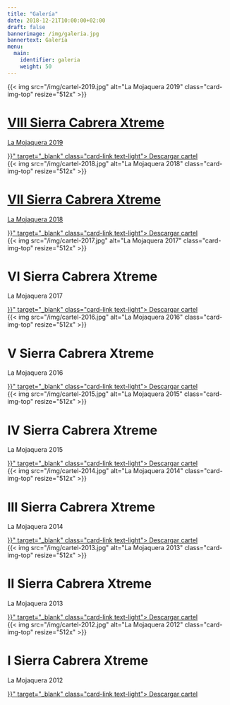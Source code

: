 ```yaml
---
title: "Galería"
date: 2018-12-21T10:00:00+02:00
draft: false
bannerimage: /img/galeria.jpg
bannertext: Galería
menu:
  main:
    identifier: galeria
    weight: 50
---
```


<div class="card-deck">
<div class="card text-white bg-primary mb-3" style="min-width: 10rem;">
  {{< img src="/img/cartel-2019.jpg" alt="La Mojaquera 2019" class="card-img-top" resize="512x" >}}
  <a class="card-body text-center text-white" href="/galeria-2019/">
    <h1 class="card-title h5">VIII Sierra Cabrera Xtreme</h1>
    <p class="card-text">La Mojaquera 2019</p>
  </a>
  <div class="card-footer">
    <a href="{{< imgurl "/img/cartel-2019.jpg" >}}" target="_blank" class="card-link text-light">
      Descargar cartel
    </a>
  </div>
</div>
<div class="card text-white bg-primary mb-3" style="min-width: 10rem;">
  {{< img src="/img/cartel-2018.jpg" alt="La Mojaquera 2018" class="card-img-top" resize="512x" >}}
  <a class="card-body text-center text-white" href="/galeria-2018/">
    <h1 class="card-title h5">VII Sierra Cabrera Xtreme</h1>
    <p class="card-text">La Mojaquera 2018</p>
  </a>
  <div class="card-footer">
    <a href="{{< imgurl "/img/cartel-2018.jpg" >}}" target="_blank" class="card-link text-light">
      Descargar cartel
    </a>
  </div>
</div>
<div class="card text-white bg-primary mb-3" style="min-width: 10rem;">
  {{< img src="/img/cartel-2017.jpg" alt="La Mojaquera 2017" class="card-img-top" resize="512x" >}}
  <div class="card-body text-center">
    <h1 class="card-title h5">VI Sierra Cabrera Xtreme</h1>
    <p class="card-text">La Mojaquera 2017</p>
  </div>
  <div class="card-footer">
    <a href="{{< imgurl "/img/cartel-2017.jpg" >}}" target="_blank" class="card-link text-light">
      Descargar cartel
    </a>
  </div>
</div>
<div class="w-100 mt-4"></div>
<div class="card text-white bg-primary mb-3" style="min-width: 10rem;">
  {{< img src="/img/cartel-2016.jpg" alt="La Mojaquera 2016" class="card-img-top" resize="512x" >}}
  <div class="card-body text-center">
    <h1 class="card-title h5">V Sierra Cabrera Xtreme</h1>
    <p class="card-text">La Mojaquera 2016</p>
  </div>
  <div class="card-footer">
    <a href="{{< imgurl "/img/cartel-2016.jpg" >}}" target="_blank" class="card-link text-light">
      Descargar cartel
    </a>
  </div>
</div>
<div class="card text-white bg-primary mb-3" style="min-width: 10rem;">
  {{< img src="/img/cartel-2015.jpg" alt="La Mojaquera 2015" class="card-img-top" resize="512x" >}}
  <div class="card-body text-center">
    <h1 class="card-title h5">IV Sierra Cabrera Xtreme</h1>
    <p class="card-text">La Mojaquera 2015</p>
  </div>
  <div class="card-footer">
    <a href="{{< imgurl "/img/cartel-2015.jpg" >}}" target="_blank" class="card-link text-light">
      Descargar cartel
    </a>
  </div>
</div>
<div class="card text-white bg-primary mb-3" style="min-width: 10rem;">
  {{< img src="/img/cartel-2014.jpg" alt="La Mojaquera 2014" class="card-img-top" resize="512x" >}}
  <div class="card-body text-center">
    <h1 class="card-title h5">III Sierra Cabrera Xtreme</h1>
    <p class="card-text">La Mojaquera 2014</p>
  </div>
  <div class="card-footer">
    <a href="{{< imgurl "/img/cartel-2014.jpg" >}}" target="_blank" class="card-link text-light">
      Descargar cartel
    </a>
  </div>
</div>
<div class="w-100 mt-4"></div>
<div class="card text-white bg-primary mb-3" style="min-width: 10rem;">
  {{< img src="/img/cartel-2013.jpg" alt="La Mojaquera 2013" class="card-img-top" resize="512x" >}}
  <div class="card-body text-center">
    <h1 class="card-title h5">II Sierra Cabrera Xtreme</h1>
    <p class="card-text">La Mojaquera 2013</p>
  </div>
  <div class="card-footer">
    <a href="{{< imgurl "/img/cartel-2013.jpg" >}}" target="_blank" class="card-link text-light">
      Descargar cartel
    </a>
  </div>
</div>
<div class="card text-white bg-primary mb-3" style="min-width: 10rem;">
  {{< img src="/img/cartel-2012.jpg" alt="La Mojaquera 2012" class="card-img-top" resize="512x" >}}
  <div class="card-body text-center">
    <h1 class="card-title h5">I Sierra Cabrera Xtreme</h1>
    <p class="card-text">La Mojaquera 2012</p>
  </div>
  <div class="card-footer">
    <a href="{{< imgurl "/img/cartel-2012.jpg" >}}" target="_blank" class="card-link text-light">
      Descargar cartel
    </a>
  </div>
</div>
</div>
